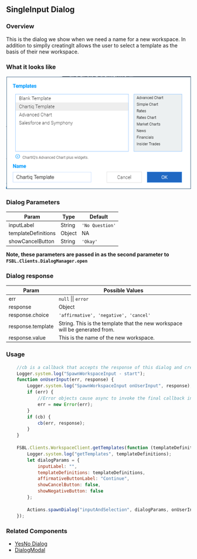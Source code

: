 ## SingleInput Dialog

### Overview
This is the dialog we show when we need a name for a new workspace.  In addition to simplly creatingIt allows the user to select a template as the basis of their new workspace.
### What it looks like
![](./screenshot.png)

### Dialog Parameters
| Param                   | Type    | Default         |
|-------------------------|---------|-----------------|
| inputLabel                | String  | `'No Question'` |
| templateDefinitions | Object  | NA        |
| showCancelButton | String  | `'Okay'`        |

**Note, these parameters are passed in as the second parameter to `FSBL.Clients.DialogManager.open`**

### Dialog response
| Param                   | Possible Values  |
|-------------------------|-----------------|
| err                | `null` \|\| `error` |
| response | Object       |
| response.choice    | `'affirmative', 'negative', 'cancel'`          |
| response.template | String. This is the template that the new workspace will be generated from. |
| response.value | This is the name of the new workspace. |


### Usage
```javascript
    //cb is a callback that accepts the response of this dialog and creates a new workspace.
    Logger.system.log("SpawnWorkspaceInput - start");
    function onUserInput(err, response) {
        Logger.system.log("SpawnWorkspaceInput onUserInput", response);
        if (err) {
            //Error objects cause async to invoke the final callback in async.waterfall.
            err = new Error(err);
        }
        if (cb) {
            cb(err, response);
        }
    }

    FSBL.Clients.WorkspaceClient.getTemplates(function (templateDefinitions) {
        Logger.system.log("getTemplates", templateDefinitions);
        let dialogParams = {
            inputLabel: "",
            templateDefinitions: templateDefinitions,
            affirmativeButtonLabel: "Continue",
            showCancelButton: false,
            showNegativeButton: false
        };

        Actions.spawnDialog("inputAndSelection", dialogParams, onUserInput);
    });
```

### Related Components
* [YesNo Dialog](../yesNoDialog/README.md)
* [DialogModal](../dialogModal/README.md)
